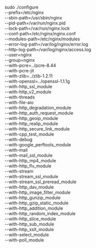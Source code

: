 sudo ./configure \
--prefix=/etc/nginx \
--sbin-path=/usr/sbin/nginx \
--pid-path=/var/run/nginx.pid \
--lock-path=/var/run/nginx.lock \
--conf-path=/etc/nginx/nginx.conf \
--modules-path=/etc/nginx/modules \
--error-log-path=/var/log/nginx/error.log \
--http-log-path=/var/log/nginx/access.log \
--user=nginx \
--group=nginx \
--with-pcre=../pcre-8.44 \
--with-pcre-jit \
--with-zlib=../zlib-1.2.11 \
--with-openssl=../openssl-1.1.1g \
--with-http_ssl_module \
--with-http_v2_module \
--with-threads \
--with-file-aio \
--with-http_degradation_module \
--with-http_auth_request_module \
--with-http_geoip_module \
--with-http_realip_module \
--with-http_secure_link_module \
--with-cpp_test_module \
--with-debug \
--with-google_perftools_module \
--with-mail \
--with-mail_ssl_module \
--with-http_mp4_module \
--with-http_flv_module \
--with-stream \
--with-stream_ssl_module \
--with-stream_ssl_preread_module \
--with-http_dav_module \
--with-http_image_filter_module \
--with-http_gunzip_module \
--with-http_gzip_static_module \
--with-http_addition_module \
--with-http_random_index_module \
--with-http_slice_module \
--with-http_sub_module \
--with-http_xslt_module \
--with-select_module \
--with-poll_module